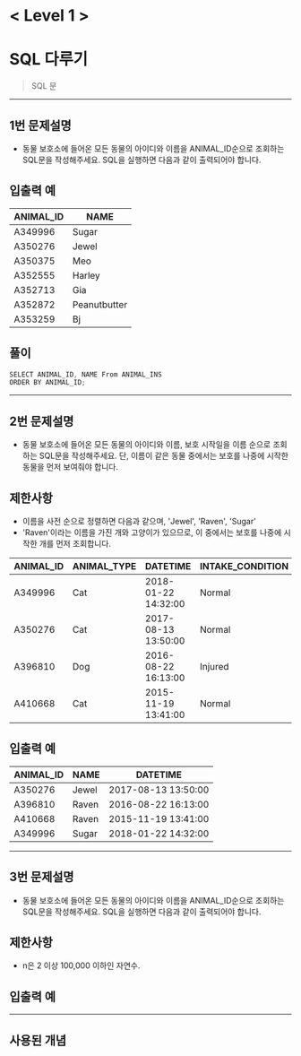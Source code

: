 

# < Level 1 > 

# SQL 다루기    

> SQL 문 

---

## 1번 문제설명 

- 동물 보호소에 들어온 모든 동물의 아이디와 이름을 ANIMAL_ID순으로 조회하는 SQL문을 작성해주세요. SQL을 실행하면 다음과 같이 출력되어야 합니다.


## 입출력 예

| ANIMAL_ID | NAME         |
| --------- | ------------ |
| A349996   | Sugar        |
| A350276   | Jewel        |
| A350375   | Meo          |
| A352555   | Harley       |
| A352713   | Gia          |
| A352872   | Peanutbutter |
| A353259   | Bj           |

## 풀이 

```java
SELECT ANIMAL_ID, NAME From ANIMAL_INS
ORDER BY ANIMAL_ID;
```

---

## 2번 문제설명 

- 동물 보호소에 들어온 모든 동물의 아이디와 이름, 보호 시작일을 이름 순으로 조회하는 SQL문을 작성해주세요. 단, 이름이 같은 동물 중에서는 보호를 나중에 시작한 동물을 먼저 보여줘야 합니다.


## 제한사항 

- 이름을 사전 순으로 정렬하면 다음과 같으며, 'Jewel', 'Raven', 'Sugar'
- 'Raven'이라는 이름을 가진 개와 고양이가 있으므로, 이 중에서는 보호를 나중에 시작한 개를 먼저 조회합니다.

| ANIMAL_ID | ANIMAL_TYPE | DATETIME            | INTAKE_CONDITION | NAME  | SEX_UPON_INTAKE |
| --------- | ----------- | ------------------- | ---------------- | ----- | --------------- |
| A349996   | Cat         | 2018-01-22 14:32:00 | Normal           | Sugar | Neutered Male   |
| A350276   | Cat         | 2017-08-13 13:50:00 | Normal           | Jewel | Spayed Female   |
| A396810   | Dog         | 2016-08-22 16:13:00 | Injured          | Raven | Spayed Female   |
| A410668   | Cat         | 2015-11-19 13:41:00 | Normal           | Raven | Spayed Female   |

## 입출력 예

| ANIMAL_ID | NAME  | DATETIME            |
| --------- | ----- | ------------------- |
| A350276   | Jewel | 2017-08-13 13:50:00 |
| A396810   | Raven | 2016-08-22 16:13:00 |
| A410668   | Raven | 2015-11-19 13:41:00 |
| A349996   | Sugar | 2018-01-22 14:32:00 |

---

## 3번 문제설명 

- 동물 보호소에 들어온 모든 동물의 아이디와 이름을 ANIMAL_ID순으로 조회하는 SQL문을 작성해주세요. SQL을 실행하면 다음과 같이 출력되어야 합니다.


## 제한사항 

- n은 2 이상 100,000 이하인 자연수.

## 입출력 예






---

## 사용된 개념

